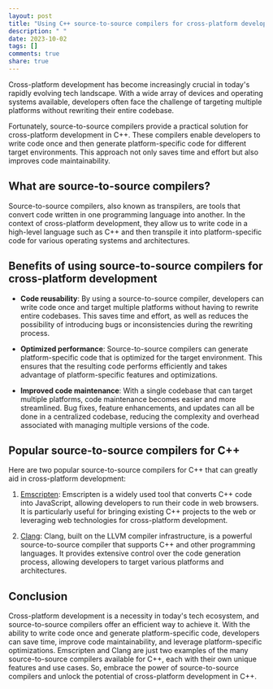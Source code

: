 ```yaml
---
layout: post
title: "Using C++ source-to-source compilers for cross-platform development"
description: " "
date: 2023-10-02
tags: []
comments: true
share: true
---
```


Cross-platform development has become increasingly crucial in today's rapidly evolving tech landscape. With a wide array of devices and operating systems available, developers often face the challenge of targeting multiple platforms without rewriting their entire codebase.

Fortunately, source-to-source compilers provide a practical solution for cross-platform development in C++. These compilers enable developers to write code once and then generate platform-specific code for different target environments. This approach not only saves time and effort but also improves code maintainability.

## What are source-to-source compilers?
Source-to-source compilers, also known as transpilers, are tools that convert code written in one programming language into another. In the context of cross-platform development, they allow us to write code in a high-level language such as C++ and then transpile it into platform-specific code for various operating systems and architectures.

## Benefits of using source-to-source compilers for cross-platform development
* **Code reusability**: By using a source-to-source compiler, developers can write code once and target multiple platforms without having to rewrite entire codebases. This saves time and effort, as well as reduces the possibility of introducing bugs or inconsistencies during the rewriting process.

* **Optimized performance**: Source-to-source compilers can generate platform-specific code that is optimized for the target environment. This ensures that the resulting code performs efficiently and takes advantage of platform-specific features and optimizations.

* **Improved code maintenance**: With a single codebase that can target multiple platforms, code maintenance becomes easier and more streamlined. Bug fixes, feature enhancements, and updates can all be done in a centralized codebase, reducing the complexity and overhead associated with managing multiple versions of the code.

## Popular source-to-source compilers for C++
Here are two popular source-to-source compilers for C++ that can greatly aid in cross-platform development:

1. [Emscripten](https://emscripten.org/): Emscripten is a widely used tool that converts C++ code into JavaScript, allowing developers to run their code in web browsers. It is particularly useful for bringing existing C++ projects to the web or leveraging web technologies for cross-platform development.

2. [Clang](https://clang.llvm.org/): Clang, built on the LLVM compiler infrastructure, is a powerful source-to-source compiler that supports C++ and other programming languages. It provides extensive control over the code generation process, allowing developers to target various platforms and architectures.

## Conclusion
Cross-platform development is a necessity in today's tech ecosystem, and source-to-source compilers offer an efficient way to achieve it. With the ability to write code once and generate platform-specific code, developers can save time, improve code maintainability, and leverage platform-specific optimizations. Emscripten and Clang are just two examples of the many source-to-source compilers available for C++, each with their own unique features and use cases. So, embrace the power of source-to-source compilers and unlock the potential of cross-platform development in C++.